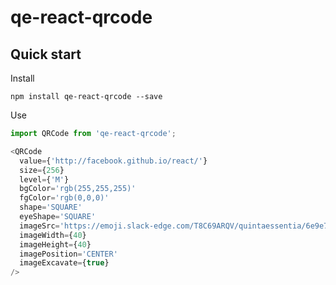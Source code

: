 # qe-react-qrcode

## Quick start

Install

`npm install qe-react-qrcode --save`

Use

```js
import QRCode from 'qe-react-qrcode';

<QRCode
  value={'http://facebook.github.io/react/'}
  size={256}
  level={'M'}
  bgColor='rgb(255,255,255)'
  fgColor='rgb(0,0,0)'
  shape='SQUARE'
  eyeShape='SQUARE'
  imageSrc='https://emoji.slack-edge.com/T8C69ARQV/quintaessentia/6e9e7ed89c376844.png'
  imageWidth={40}
  imageHeight={40}
  imagePosition='CENTER'
  imageExcavate={true}
/>
```
